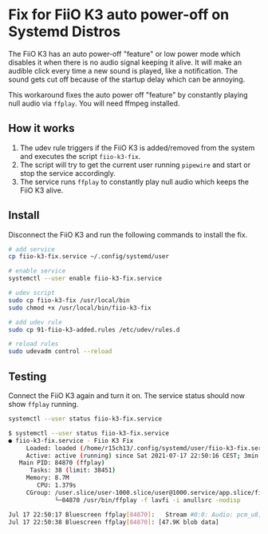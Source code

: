 # Fix for FiiO K3 auto power-off on Systemd Distros

The FiiO K3 has an auto power-off "feature" or low power mode which disables it when there is no audio signal keeping it alive.
It will make an audible click every time a new sound is played, like a notification.
The sound gets cut off because of the startup delay which can be annoying.

This workaround fixes the auto power off "feature" by constantly playing null audio via `ffplay`. You will need ffmpeg installed.


## How it works

1. The udev rule triggers if the FiiO K3 is added/removed from the system and executes the script `fiio-k3-fix`.
2. The script will try to get the current user running `pipewire` and start or stop the service accordingly.
3. The service runs `ffplay` to constantly play null audio which keeps the FiiO K3 alive.

## Install

Disconnect the FiiO K3 and run the following commands to install the fix.

```bash
# add service
cp fiio-k3-fix.service ~/.config/systemd/user

# enable service
systemctl --user enable fiio-k3-fix.service

# udev script
sudo cp fiio-k3-fix /usr/local/bin
sudo chmod +x /usr/local/bin/fiio-k3-fix

# add udev rule
sudo cp 91-fiio-k3-added.rules /etc/udev/rules.d

# reload rules
sudo udevadm control --reload
```

## Testing

Connect the FiiO K3 again and turn it on. The service status should now show `ffplay` running.

```bash
systemctl --user status fiio-k3-fix.service
```

```bash
$ systemctl --user status fiio-k3-fix.service
● fiio-k3-fix.service - Fiio K3 Fix
     Loaded: loaded (/home/r15ch13/.config/systemd/user/fiio-k3-fix.service; enabled; vendor preset: enabled)
     Active: active (running) since Sat 2021-07-17 22:50:16 CEST; 3min 30s ago
   Main PID: 84870 (ffplay)
      Tasks: 38 (limit: 38451)
     Memory: 8.7M
        CPU: 1.379s
     CGroup: /user.slice/user-1000.slice/user@1000.service/app.slice/fiio-k3-fix.service
             └─84870 /usr/bin/ffplay -f lavfi -i anullsrc -nodisp

Jul 17 22:50:17 Bluescreen ffplay[84870]:   Stream #0:0: Audio: pcm_u8, 44100 Hz, stereo, u8, 705 kb/s
Jul 17 22:50:38 Bluescreen ffplay[84870]: [47.9K blob data]
```

